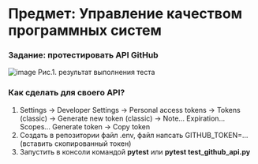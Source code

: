 # Предмет: Управление качеством программных систем
### Задание: протестировать API GitHub


![image](https://github.com/kralya-git/github_API_testing/assets/113534398/e81a70b1-83c6-4fcf-bced-2e2d86c1905f)
Рис.1. результат выполнения теста


### Как сделать для своего API?

1. Settings -> Developer Settings -> Personal access tokens -> Tokens (classic) -> Generate new token (classic) -> Note... Expiration... Scopes... Generate token -> Copy token
2. Создать в репозитории файл .env, файл напсать GITHUB_TOKEN=... (вставить скопированный токен)
3. Запустить в консоли командой **pytest** или **pytest test_github_api.py**
